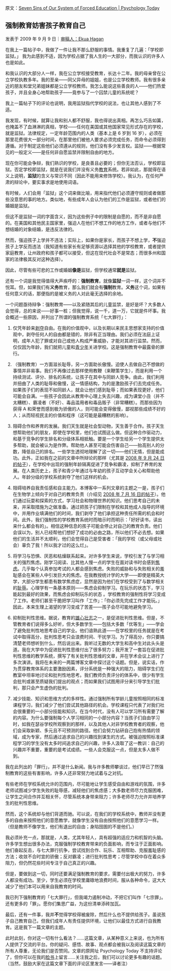 原文：[Seven Sins of Our System of Forced Education | Psychology Today](https://www.psychologytoday.com/us/blog/freedom-learn/200909/seven-sins-our-system-forced-education)

## 强制教育妨害孩子教育自己

发表于 2009 年 9 月 9 日｜[审稿人：Ekua Hagan](https://www.psychologytoday.com/us/docs/editorial-process)

在我上一篇帖子中，我做了一件让我不那么舒服的事情。我重复了几遍：「学校即监狱。」 我为此感到不适，因为学校占据了我人生的一大部分，而我认识的许多人也是如此。

和我认识的大部分人一样，我在公立学校接受教育，长达十二年。我的母亲曾在公立学校执教多年。我的至亲——同父异母的姐姐，也是公立学校教师。我有很多亲近的朋友和堂兄弟姐妹都是公立学校教师。我怎么能说这些善良的人——他们热爱孩子，并且全身心地帮助孩子——竟参与了一个囚禁儿童的系统呢？

我上一篇帖子下的评论也说明，我用监狱指代学校的说法，也让其他人感到了不适。

我发现，有时候，就算让我和别人都不舒服，我也得说出真相。再怎么巧舌如簧，也掩盖不了血淋淋的真相，学校——任何在美国或其他国家常见形式存在的学校，就是监狱。法律规定，一定年龄范围内的人类（基本上是 6 岁到 16 岁），必须在那里花费很大一部分时间，在那里他们被他人要求必须完成任务，而命令必须得到遵循。对于制定这些他们必须遵从的规则，他们没有多少发言权。监狱——根据常见的一般定义——是任何非自愿监禁并限制自由的地方。

现在你可能会争辩，我们熟识的学校，是良善且必要的；但你无法否认，学校即监狱。否定学校即监狱，就是在说我们并没有义务[教育](https://www.psychologytoday.com/us/basics/education)系统。若非如此，那就得在语义上说明，**监狱**的含义与常识不同（因此不能用来修饰学校）。我认为，在任何严肃的辩论中，要实事求是地使用词语。

有时候，人们会用「监狱」这个词来做比喻，用来指代他们必须遵守规则或者做那些没意思的事的地方。类似地，有些成年人会认为他们的工作是监狱，或者他们的婚姻是监狱。

但这不是监狱一词的字面含义，因为这些例子中的限制是自愿的，而不是非自愿的。在美国和其他民主国家里，强迫人在他们不想工作的地方工作，或者与他们不想结婚的对象结婚，是违反法律的。

然而，强迫孩子上学并不违法；实际上，如果你是家长，而孩子不想上学，**不**强迫孩子上学反而违法（我知道有些家长有足够资源以选择其他的学校教育，或者提供家庭教育，让州政府和孩子都可以接受，但这在现代社会不是常态；而很多州和国家的法律极其反对这种选择）。

因此，尽管有些可悲的工作或婚姻**像是**监狱，但学校通常**就是**监狱。

还有一个词是我觉得值得大声疾呼的：**强制教育**。就像**监狱**一词一样，这个词并不悦耳。但，如果我们有**义务**教育，那么我们就会有**强制**教育。**义务**这个词，如果有任何意义的话，那便指的是被义务的人对此毫无选择的余地。

一个问题亟待辩争：强制教育——以及紧随其后的儿童监禁，是好是坏？大多数人会觉得，总的来说——好事一桩；但我觉得，说一千，道一万，它就是件坏事。我会概述一些原因，并列出了所谓的强制教育系统「七大罪行」：

1. 仅凭年龄来[剥夺](https://www.psychologytoday.com/us/basics/denial)自由。在我的价值观中，以及长期以来民主思想家支持的价值观中，剥夺任何人的自由都是错的，除非有正当理由。我们必须在法庭上证明，成年人犯了罪或对自己或他人构成严重威胁，才能对其进行监禁。然而，仅仅因为年龄，我们就把儿童和[青少年](https://www.psychologytoday.com/us/basics/adolescence)关进学校。这是强制教育中最露骨的罪行。

2. （强制教育）一方面滋长耻辱，另一方面助长傲慢。迫使人去做自己不想做的事情并非易事。我们不再像过去那样使用教鞭（来鞭策学生），而是利用一个持续测试、评分、排名的系统，让孩子在其中与同龄人竞争。由此，我们利用并扭曲了人类的耻辱和傲慢，这一情感结构，为的是激励孩子们去完成任务。如果孩子们的表现不如同龄人，就会让他们感到耻辱；而如果表现更好，他们可能会自满。一些孩子会因此从教育中心理上失去兴趣，成为课堂小丑（并不太糟糕）、霸凌者（不好）、毒品滥用者和毒品贩子（非常糟糕）。而那些因为获得 A 和荣誉而感到极为骄傲的人，则可能会变得傲慢，鄙视那些成绩不好的人；从而轻视民主的价值和程序（这可能是最糟糕的影响）。

3. 阻碍合作和养育的发展。我们天生就是社会型动物，天生善于合作。孩子天生想帮助他们的朋友，即使在学校里，他们也试图这么做。但这种合作驱动力，和基于竞争的学生排名和分级体系相抵触。要是一个学生给另一个学生提供太多帮助，就会被认为是作弊。帮助他人甚至可能会伤害自己——抬高别人的分数，降低自己的排名。一些学生透彻地理解了这一切——他们无情，但是能成功。此外，正如我在之前的文章中所辩论的那样（尤其是 [2008 年 9 月 24 日的帖子](http://www.psychologytoday.com/blog/freedom-learn/200809/why-we-should-stop-segregating-children-age-part-iii-older-children-are-ex?page=2)），在学校中出现的强制年龄隔离促进了竞争和霸凌，抑制了养育的发展。在人类历史上，孩子和青少年通过与年幼的孩子互动学会关心和帮助他人。年龄分级的学校系统剥夺了他们这样的机会。

4. 阻碍培养自我责任感和自主能力。本博客中一系列文章的主题之一是，孩子们在生物学上倾向于对自己的教育负责（介绍见 [2008 年 7 月 16 日的帖子](http://www.psychologytoday.com/blog/freedom-learn/200807/children-educate-themselves-i-outline-some-the-evidence)）。他们通过玩耍和探索的方式，学习社会和物理世界的知识。他们思考自己的未来，并采取措施为之做准备。通过把孩子们限制在学校和其他成人指导的环境中，并用作业填满他们的时间，我们剥夺了他们承担这种责任所需的机会和时间。此外，我们强制性的学校教育系统时而暗示时而明示：「好好读书，读出来什么都会有的」。相信这种信息的孩子可能会停止对自己的教育负责。他们会误以为，别人已经帮他们想好了成功的必由之路，所以他们不必去想。如果他们的生活并不太顺利，他们会觉得自己是受害者：「我的学校（或父母或社会）辜负了我！所以我才过的这么烂」。

5. 将学习与恐惧、厌恶和枯燥联系起来。对许多学生来说，学校引发了与学习相关的强烈焦虑。刚学习阅读、比其他人慢一点的学生在面对读书时会感到[焦虑](https://www.psychologytoday.com/us/basics/anxiety)。几乎每个认真参加考试的人都会感到焦虑。失败的威胁和与失败相关的羞耻感会在某些人中引发巨大的焦虑。在我教授统计学的大学——即使是精英大学，大部分学生都患有数学焦虑症，显然是因为他们在学校受到了与数学相关的[耻辱](https://www.psychologytoday.com/us/basics/embarrassment)。心理学有一条基本原则——焦虑会抑制学习。在玩乐的状态下，学习能起到最好的效果，而焦虑会抑制玩乐的状态 。学校教育的强制性将学习变成了工作。老师们甚至干脆把学习叫作「工作」：「你必须先完成工作才能玩。」因此，本来生理上渴望的学习变成了苦差——孩子会尽可能地避免学习。

6. 抑制批判性思维。据说，教育的[雄心壮志](https://www.psychologytoday.com/us/basics/motivation)之一，是促进批判性思维。但是，不管教育者们说得多么好听，但大多数学生——包括大多数「优等生」——学会了避免批判性地思考自己的学业。他们谙熟此道——在学校里的任务就是在考试中取得高分，批判性思考只会浪费时间、干扰学习。为了得高分，你只要搞清楚老师想听到什么，然后说出来。我听过无数的大学生和高中生对此头头是道。我在大学中为促进批判性思维付出了很多努力；我开发了一套旨在促进批判性思维的教学系统，撰写了有关批判性思维的文章，并在学术会议上进行了多次演讲。我将在未来的一两篇博客文章中探讨这个话题。但是，说实话，作为贯穿教育体系的主要激励因素，评分系统是一种强大的阻力，阻碍学生们在教室中坦率地讨论和批判性地思考。我们教师负责评分的体系中，很少有学生会批判或甚至质疑我们提出的观点；而如果我们试图用评分来引导学生们批判，那只会产生虚伪的批判。

7. 减少技能、知识和思维方式的多样性。通过强制所有学龄儿童按照相同的标准课程学习，我们减少了他们尝试其他路径的机会。学校课程只代表了对我们社会很重要的一小部分技能和知识。在当今时代，没有人可以学习所有需要了解的内容。为什么要强制每个人学习相同的一小部分内容？当孩子们自由学习时，如我在瑟谷学校所观察到的那样，以及其他人对非学校教育者的观察，他们会采取新颖、多元且不可预测的路径。他们会努力钻研自己抱有热情的领域，成为专家，然后通过追求自己的兴趣找到谋生的方式。被强迫按照标准课程学习的学生没有太多时间追求自己的兴趣，许多人汲取了这一教训：自己的兴趣并不重要，重要的是考试成绩。一些人会克服这一点，但是太多人做不到。

我在此列出的「罪行」，并不是什么新闻。我与许多教师攀谈过，他们早已了然强制教育的这些有害影响，许多人还非常努力地试着与之对抗。

有些老师在学校系统允许的范围内，尽可能地让学生感受自由和游戏的氛围，许多老师试图减少学生失败的耻辱感，减轻他们的焦虑感；大多数老师尽力克服困难，让学生之间合作并互相关怀，尽管系统本身带来阻力；许多老师尽力允许并培养学生的批判性思维。

然而，这个系统却与他们背道而驰。可以说，在我们的学校系统中，教师并没有更多的自由来按照他们的意愿教学，就像学生没有自由按照他们的意愿学习一样。（但是教师不像学生，他们有退出的自由；身陷囹圄的不是他们。）

我必须补充一点，那就是，人类，尤其年轻人，具有超强的适应力和机智的头脑。许多学生想出很多办法，克服强制学校教育带来的负面影响，而专注于正面影响。他们奋起反击，与七大罪行抗争，尝试找到合作、玩乐、互相帮助、克服羞耻感的方法；收敛不合时宜的骄傲；反对霸凌；进行批判性思考；尽管学校中存在着众多阻力，但仍然花些时间专注于自己真正的兴趣。

但是，要做到这一切，同时还要满足强制教育的要求，需要付出极大的努力，许多人都没有成功。至少，学生必须在学校里庸碌地浪费时间，服从各种命令，这大大减少了他们本可以用来自我教育的时间。

我已列下强制教育的「七大罪行」，但我竭力遏制冲动，不把它们叫作「七宗罪」。还有更多的「罪」。愿你们集思广益，为这份清单添砖加瓦。  

最后，还有一件事，我并**不**觉得学校得被废除，然后什么也不提供给孩子。虽说孩子自己教育自己，但我们成年人有责任提供环境，让他们以最佳方式进行自我教育。这是我下一篇文章的主题。

此时此刻，你对这一切有什么看法？……这篇文章，从某种意义上来说，也为所有人提供了交流的平台。你的疑问、感悟、故事、观点都会被我以及阅读这篇文章的所有人尊重，无论我们是否赞同。文章的原网址 Psychology Today 不支持评论了，但你可以在我的[脸书](https://www.facebook.com/peter.gray.3572)上留言……关注我之后，我们可以讨论更多有趣的话题。（当然，鼓励大家在这篇文章下面的评论区里发言——译者注）